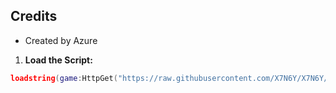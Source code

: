 ## Credits

-   Created by Azure

1.  **Load the Script:**
```lua
loadstring(game:HttpGet("https://raw.githubusercontent.com/X7N6Y/X7N6Y/refs/heads/main/Main.lua"))()